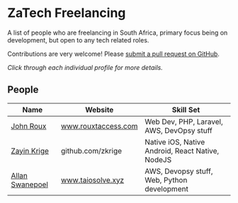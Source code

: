 # ZaTech Freelancing

A list of people who are freelancing in South Africa, primary focus being on development, but open to any tech related roles.


Contributions are very welcome! Please
[submit a pull request on GitHub](/CONTRIBUTING.md).

_Click through each individual profile for more details._


## People

Name | Website | Skill Set
------------ | ------- | -------
[John Roux](/people/johnroux.md) | www.rouxtaccess.com | Web Dev, PHP, Laravel, AWS, DevOpsy stuff
[Zayin Krige](/people/zayinkrige.md) | github.com/zkrige | Native iOS, Native Android, React Native, NodeJS
[Allan Swanepoel](/people/allansw.md) | www.taiosolve.xyz | AWS, Devopsy stuff, Web, Python development

